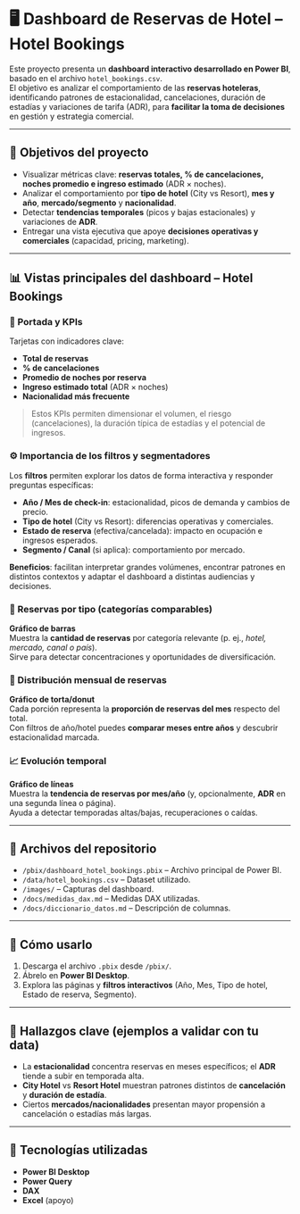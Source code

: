 # 🖥️ Dashboard de Reservas de Hotel – Hotel Bookings

Este proyecto presenta un **dashboard interactivo desarrollado en Power BI**, basado en el archivo `hotel_bookings.csv`.  
El objetivo es analizar el comportamiento de las **reservas hoteleras**, identificando patrones de estacionalidad, cancelaciones, duración de estadías y variaciones de tarifa (ADR), para **facilitar la toma de decisiones** en gestión y estrategia comercial.

---

## 🎯 Objetivos del proyecto
- Visualizar métricas clave: **reservas totales, % de cancelaciones, noches promedio e ingreso estimado** (ADR × noches).  
- Analizar el comportamiento por **tipo de hotel** (City vs Resort), **mes y año**, **mercado/segmento** y **nacionalidad**.  
- Detectar **tendencias temporales** (picos y bajas estacionales) y variaciones de **ADR**.  
- Entregar una vista ejecutiva que apoye **decisiones operativas y comerciales** (capacidad, pricing, marketing).

---

## 📊 Vistas principales del dashboard – Hotel Bookings

### 📌 Portada y KPIs
Tarjetas con indicadores clave:
- **Total de reservas**
- **% de cancelaciones**
- **Promedio de noches por reserva**
- **Ingreso estimado total** (ADR × noches)
- **Nacionalidad más frecuente**

> Estos KPIs permiten dimensionar el volumen, el riesgo (cancelaciones), la duración típica de estadías y el potencial de ingresos.

### ⚙️ Importancia de los filtros y segmentadores
Los **filtros** permiten explorar los datos de forma interactiva y responder preguntas específicas:
- **Año / Mes de check-in**: estacionalidad, picos de demanda y cambios de precio.
- **Tipo de hotel** (City vs Resort): diferencias operativas y comerciales.
- **Estado de reserva** (efectiva/cancelada): impacto en ocupación e ingresos esperados.
- **Segmento / Canal** (si aplica): comportamiento por mercado.

**Beneficios**: facilitan interpretar grandes volúmenes, encontrar patrones en distintos contextos y adaptar el dashboard a distintas audiencias y decisiones.

### 🔢 Reservas por tipo (categorías comparables)
**Gráfico de barras**  
Muestra la **cantidad de reservas** por categoría relevante (p. ej., *hotel, mercado, canal o país*).  
Sirve para detectar concentraciones y oportunidades de diversificación.

### 🥧 Distribución mensual de reservas
**Gráfico de torta/donut**  
Cada porción representa la **proporción de reservas del mes** respecto del total.  
Con filtros de año/hotel puedes **comparar meses entre años** y descubrir estacionalidad marcada.

### 📈 Evolución temporal
**Gráfico de líneas**  
Muestra la **tendencia de reservas por mes/año** (y, opcionalmente, **ADR** en una segunda línea o página).  
Ayuda a detectar temporadas altas/bajas, recuperaciones o caídas.

---

## 📂 Archivos del repositorio
- `/pbix/dashboard_hotel_bookings.pbix` – Archivo principal de Power BI.  
- `/data/hotel_bookings.csv` – Dataset utilizado.  
- `/images/` – Capturas del dashboard.  
- `/docs/medidas_dax.md` – Medidas DAX utilizadas.  
- `/docs/diccionario_datos.md` – Descripción de columnas.

---

## 🚀 Cómo usarlo
1. Descarga el archivo `.pbix` desde `/pbix/`.  
2. Ábrelo en **Power BI Desktop**.  
3. Explora las páginas y **filtros interactivos** (Año, Mes, Tipo de hotel, Estado de reserva, Segmento).

---

## 🧠 Hallazgos clave (ejemplos a validar con tu data)
- La **estacionalidad** concentra reservas en meses específicos; el **ADR** tiende a subir en temporada alta.  
- **City Hotel** vs **Resort Hotel** muestran patrones distintos de **cancelación** y **duración de estadía**.  
- Ciertos **mercados/nacionalidades** presentan mayor propensión a cancelación o estadías más largas.

---

## 📌 Tecnologías utilizadas
- **Power BI Desktop**  
- **Power Query**  
- **DAX**  
- **Excel** (apoyo)
